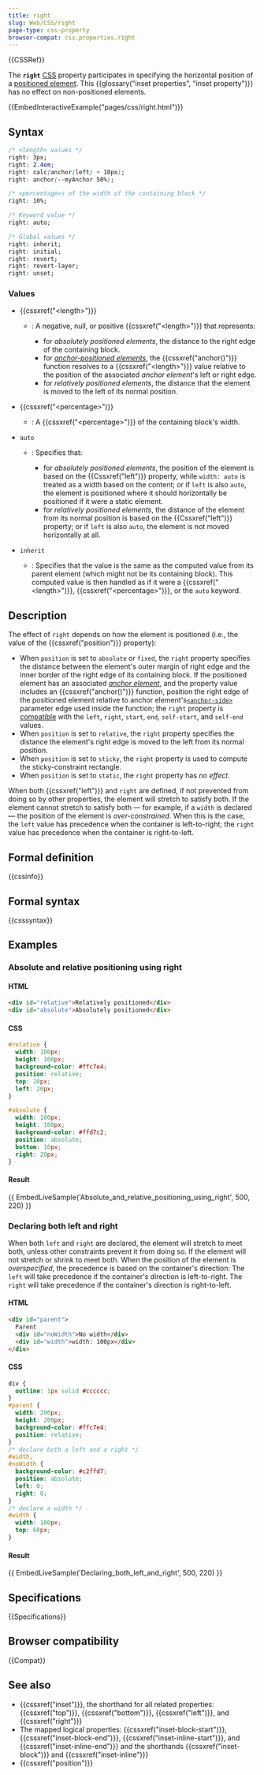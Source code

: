 ```yaml
---
title: right
slug: Web/CSS/right
page-type: css-property
browser-compat: css.properties.right
---
```


{{CSSRef}}

The **`right`** [CSS](/en-US/docs/Web/CSS) property participates in specifying the horizontal position of a [positioned element](/en-US/docs/Web/CSS/position). This {{glossary("inset properties", "inset property")}} has no effect on non-positioned elements.

{{EmbedInteractiveExample("pages/css/right.html")}}

## Syntax

```css
/* <length> values */
right: 3px;
right: 2.4em;
right: calc(anchor(left) + 10px);
right: anchor(--myAnchor 50%);

/* <percentage>s of the width of the containing block */
right: 10%;

/* Keyword value */
right: auto;

/* Global values */
right: inherit;
right: initial;
right: revert;
right: revert-layer;
right: unset;
```

### Values

- {{cssxref("&lt;length&gt;")}}

  - : A negative, null, or positive {{cssxref("&lt;length&gt;")}} that represents:

    - for _absolutely positioned elements_, the distance to the right edge of the containing block.
    - for [_anchor-positioned elements_](/en-US/docs/Web/CSS/CSS_anchor_positioning/Using#using_inset_properties_with_anchor_function_values), the {{cssxref("anchor()")}} function resolves to a {{cssxref("&lt;length&gt;")}} value relative to the position of the associated _anchor element_'s left or right edge.
    - for _relatively positioned elements_, the distance that the element is moved to the left of its normal position.

- {{cssxref("&lt;percentage&gt;")}}
  - : A {{cssxref("&lt;percentage&gt;")}} of the containing block's width.
- `auto`

  - : Specifies that:

    - for _absolutely positioned elements_, the position of the element is based on the {{Cssxref("left")}} property, while `width: auto` is treated as a width based on the content; or if `left` is also `auto`, the element is positioned where it should horizontally be positioned if it were a static element.
    - for _relatively positioned elements_, the distance of the element from its normal position is based on the {{Cssxref("left")}} property; or if `left` is also `auto`, the element is not moved horizontally at all.

- `inherit`
  - : Specifies that the value is the same as the computed value from its parent element (which might not be its containing block). This computed value is then handled as if it were a {{cssxref("&lt;length&gt;")}}, {{cssxref("&lt;percentage&gt;")}}, or the `auto` keyword.

## Description

The effect of `right` depends on how the element is positioned (i.e., the value of the {{cssxref("position")}} property):

- When `position` is set to `absolute` or `fixed`, the `right` property specifies the distance between the element's outer margin of right edge and the inner border of the right edge of its containing block. If the positioned element has an associated [_anchor element_](/en-US/docs/Web/CSS/CSS_anchor_positioning/Using), and the property value includes an {{cssxref("anchor()")}} function, position the right edge of the positioned element relative to anchor element's[`<anchor-side>`](/en-US/docs/Web/CSS/anchor#anchor-side) parameter edge used inside the function; the `right` property is [compatible](/en-US/docs/Web/CSS/anchor#compatibility_of_inset_properties_and_anchor-side_values) with the `left`, `right`, `start`, `end`, `self-start`, and `self-end` values.
- When `position` is set to `relative`, the `right` property specifies the distance the element's right edge is moved to the left from its normal position.
- When `position` is set to `sticky`, the `right` property is used to compute the sticky-constraint rectangle.
- When `position` is set to `static`, the `right` property has _no effect_.

When both {{cssxref("left")}} and `right` are defined, if not prevented from doing so by other properties, the element will stretch to satisfy both. If the element cannot stretch to satisfy both — for example, if a `width` is declared — the position of the element is _over-constrained_. When this is the case, the `left` value has precedence when the container is left-to-right; the `right` value has precedence when the container is right-to-left.

## Formal definition

{{cssinfo}}

## Formal syntax

{{csssyntax}}

## Examples

### Absolute and relative positioning using right

#### HTML

```html
<div id="relative">Relatively positioned</div>
<div id="absolute">Absolutely positioned</div>
```

#### CSS

```css
#relative {
  width: 100px;
  height: 100px;
  background-color: #ffc7e4;
  position: relative;
  top: 20px;
  left: 20px;
}

#absolute {
  width: 100px;
  height: 100px;
  background-color: #ffd7c2;
  position: absolute;
  bottom: 10px;
  right: 20px;
}
```

#### Result

{{ EmbedLiveSample('Absolute_and_relative_positioning_using_right', 500, 220) }}

### Declaring both left and right

When both `left` and `right` are declared, the element will stretch to meet both, unless other constraints prevent it from doing so. If the element will not stretch or shrink to meet both. When the position of the element is _overspecified_, the precedence is based on the container's direction: The `left` will take precedence if the container's direction is left-to-right. The `right` will take precedence if the container's direction is right-to-left.

#### HTML

```html
<div id="parent">
  Parent
  <div id="noWidth">No width</div>
  <div id="width">width: 100px</div>
</div>
```

#### CSS

```css
div {
  outline: 1px solid #cccccc;
}
#parent {
  width: 200px;
  height: 200px;
  background-color: #ffc7e4;
  position: relative;
}
/* declare both a left and a right */
#width,
#noWidth {
  background-color: #c2ffd7;
  position: absolute;
  left: 0;
  right: 0;
}
/* declare a width */
#width {
  width: 100px;
  top: 60px;
}
```

#### Result

{{ EmbedLiveSample('Declaring_both_left_and_right', 500, 220) }}

## Specifications

{{Specifications}}

## Browser compatibility

{{Compat}}

## See also

- {{cssxref("inset")}}, the shorthand for all related properties: {{cssxref("top")}}, {{cssxref("bottom")}}, {{cssxref("left")}}, and {{cssxref("right")}}
- The mapped logical properties: {{cssxref("inset-block-start")}}, {{cssxref("inset-block-end")}}, {{cssxref("inset-inline-start")}}, and {{cssxref("inset-inline-end")}} and the shorthands {{cssxref("inset-block")}} and {{cssxref("inset-inline")}}
- {{cssxref("position")}}
